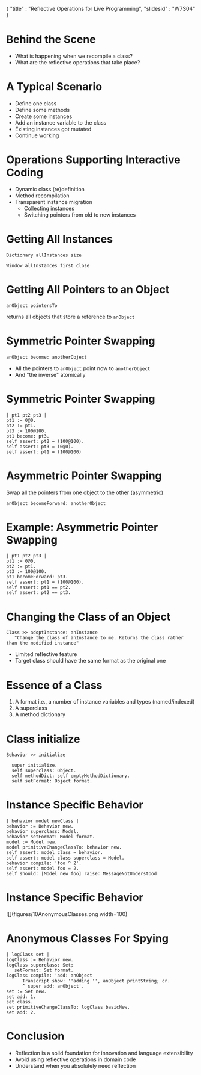 {"title" : "Reflective Operations for Live Programming","slidesid" : "W7S04"}# Behind the Scene- What is happening when we recompile a class?- What are the reflective operations that take place?# A Typical Scenario- Define one class- Define some methods- Create some instances- Add an instance variable to the class- Existing instances got mutated- Continue working# Operations Supporting Interactive Coding- Dynamic class \(re\)definition- Method recompilation- Transparent instance migration  - Collecting instances  - Switching pointers from old to new instances# Getting All Instances```Dictionary allInstances size``````Window allInstances first close```# Getting All Pointers to an Object```anObject pointersTo```returns all objects that store a reference to `anObject`# Symmetric Pointer Swapping```anObject become: anotherObject```- All the pointers to `anObject` point now to `anotherObject` - And "the inverse" atomically# Symmetric Pointer Swapping```| pt1 pt2 pt3 |
pt1 := 0@0.
pt2 := pt1.
pt3 := 100@100.
pt1 become: pt3.
self assert: pt2 = (100@100). 
self assert: pt3 = (0@0).
self assert: pt1 = (100@100)```# Asymmetric Pointer SwappingSwap all the pointers from one object to the other \(asymmetric\)```anObject becomeForward: anotherObject```# Example: Asymmetric Pointer Swapping```| pt1 pt2 pt3 |
pt1 := 0@0.
pt2 := pt1.
pt3 := 100@100.
pt1 becomeForward: pt3.
self assert: pt1 = (100@100).
self assert: pt1 == pt2.
self assert: pt2 == pt3.```# Changing the Class of an Object```Class >> adoptInstance: anInstance
   "Change the class of anInstance to me. Returns the class rather than the modified instance"```- Limited reflective feature- Target class should have the same format as the original one# Essence of a Class1. A format  i.e., a number of instance variables and types \(named/indexed\)1. A superclass1. A method dictionary# Class initialize```Behavior >> initialize

  super initialize.
  self superclass: Object.
  self methodDict: self emptyMethodDictionary.
  self setFormat: Object format.```# Instance Specific Behavior```| behavior model newClass |
behavior := Behavior new.
behavior superclass: Model.
behavior setFormat: Model format.
model := Model new.
model primitiveChangeClassTo: behavior new. 
self assert: model class = behavior.
self assert: model class superclass = Model.
behavior compile: 'foo ^ 2'.
self assert: model foo = 2.
self should: [Model new foo] raise: MessageNotUnderstood```# Instance Specific Behavior![](figures/10AnonymousClasses.png width=100)# Anonymous Classes For Spying```| logClass set | 
logClass := Behavior new. 
logClass superclass: Set;
   setFormat: Set format.
logClass compile: 'add: anObject
      Transcript show: ''adding '', anObject printString; cr.
      ^ super add: anObject'.
set := Set new.
set add: 1.
set class. 
set primitiveChangeClassTo: logClass basicNew. 
set add: 2.```# Conclusion- Reflection is a solid foundation for innovation and language extensibility- Avoid using reflective operations in domain code- Understand when you absolutely need reflection